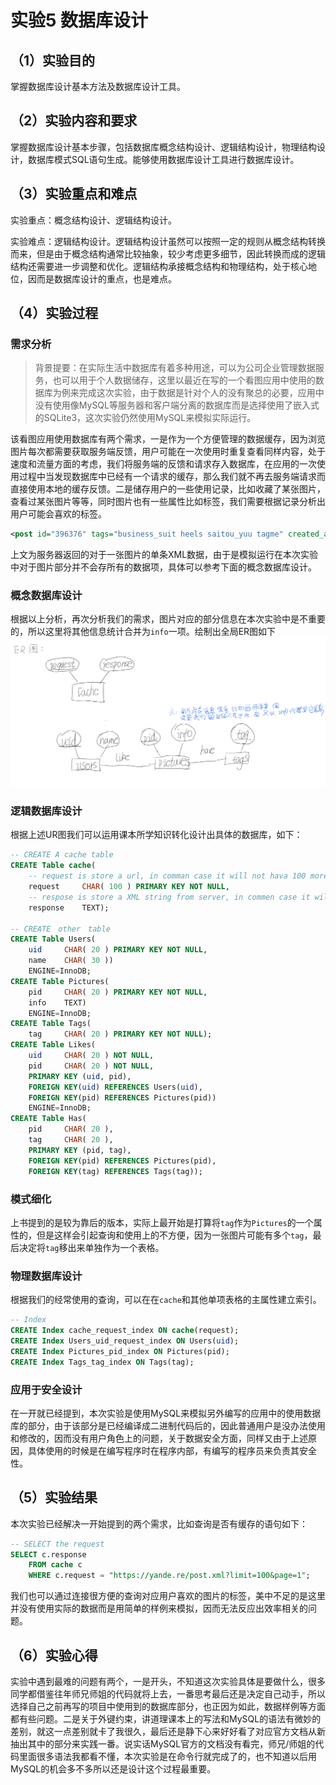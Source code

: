 # 实验5 数据库设计 

## （1）实验目的

掌握数据库设计基本方法及数据库设计工具。 

## （2）实验内容和要求

掌握数据库设计基本步骤，包括数据库概念结构设计、逻辑结构设计，物理结构设计，数据库模式SQL语句生成。能够使用数据库设计工具进行数据库设计。 

## （3）实验重点和难点

实验重点：概念结构设计、逻辑结构设计。 

实验难点：逻辑结构设计。逻辑结构设计虽然可以按照一定的规则从概念结构转换而来，但是由于概念结构通常比较抽象，较少考虑更多细节，因此转换而成的逻辑结构还需要进一步调整和优化。逻辑结构承接概念结构和物理结构，处于核心地位，因而是数据库设计的重点，也是难点。

## （4）实验过程

### 需求分析

> 背景提要：在实际生活中数据库有着多种用途，可以为公司企业管理数据服务，也可以用于个人数据储存，这里以最近在写的一个看图应用中使用的数据库为例来完成这次实验，由于数据是针对个人的没有聚总的必要，应用中没有使用像MySQL等服务器和客户端分离的数据库而是选择使用了嵌入式的SQLite3，这次实验仍然使用MySQL来模拟实际运行。

该看图应用使用数据库有两个需求，一是作为一个方便管理的数据缓存，因为浏览图片每次都需要获取服务端反馈，用户可能在一次使用时重复查看同样内容，处于速度和流量方面的考虑，我们将服务端的反馈和请求存入数据库，在应用的一次使用过程中当发现数据库中已经有一个请求的缓存，那么我们就不再去服务端请求而直接使用本地的缓存反馈。二是储存用户的一些使用记录，比如收藏了某张图片，查看过某张图片等等，同时图片也有一些属性比如标签，我们需要根据记录分析出用户可能会喜欢的标签。

```XML
<post id="396376" tags="business_suit heels saitou_yuu tagme" created_at="1497178221" updated_at="1497178224" creator_id="175701" approver_id="" author="saemonnokami" change="2091627" source="https://twitter.com/54110yu/status/855379185367252992" score="0" md5="1d8fbc43e00e7edd2fd6992468172e26" file_size="180244" file_ext="jpg" file_url="https://files.yande.re/image/1d8fbc43e00e7edd2fd6992468172e26/yande.re%20396376%20business_suit%20heels%20saitou_yuu%20tagme.jpg" is_shown_in_index="true" preview_url="https://assets.yande.re/data/preview/1d/8f/1d8fbc43e00e7edd2fd6992468172e26.jpg" preview_width="105" preview_height="150" actual_preview_width="209" actual_preview_height="300" sample_url="https://files.yande.re/sample/1d8fbc43e00e7edd2fd6992468172e26/yande.re%20396376%20sample%20business_suit%20heels%20saitou_yuu%20tagme.jpg" sample_width="1047" sample_height="1500" sample_file_size="196541" jpeg_url="https://files.yande.re/image/1d8fbc43e00e7edd2fd6992468172e26/yande.re%20396376%20business_suit%20heels%20saitou_yuu%20tagme.jpg" jpeg_width="1256" jpeg_height="1800" jpeg_file_size="0" rating="s" is_rating_locked="false" has_children="false" parent_id="" status="active" is_pending="false" width="1256" height="1800" is_held="false" frames_pending_string="" frames_string="" is_note_locked="false" last_noted_at="0" last_commented_at="0"/>
```
上文为服务器返回的对于一张图片的单条XML数据，由于是模拟运行在本次实验中对于图片部分并不会存所有的数据项，具体可以参考下面的概念数据库设计。

### 概念数据库设计

根据以上分析，再次分析我们的需求，图片对应的部分信息在本次实验中是不重要的，所以这里将其他信息统计合并为`info`一项。绘制出全局ER图如下
![ER图](./img/ER.png)

### 逻辑数据库设计

根据上述UR图我们可以运用课本所学知识转化设计出具体的数据库，如下：
```SQL
-- CREATE A cache table
CREATE Table cache(
    -- request is store a url, in comman case it will not hava 100 more char
    request     CHAR( 100 ) PRIMARY KEY NOT NULL, 
    -- respose is store a XML string from server, in commen case it will be 100000 char 
    response    TEXT);

-- CREATE　other　table
CREATE Table Users(
    uid     CHAR( 20 ) PRIMARY KEY NOT NULL,
    name    CHAR( 30 ))
    ENGINE=InnoDB;
CREATE Table Pictures(
    pid     CHAR( 20 ) PRIMARY KEY NOT NULL,
    info    TEXT)
    ENGINE=InnoDB;
CREATE Table Tags(
    tag     CHAR( 20 ) PRIMARY KEY NOT NULL);
CREATE Table Likes(
    uid     CHAR( 20 ) NOT NULL,
    pid     CHAR( 20 ) NOT NULL,
    PRIMARY KEY (uid, pid),
    FOREIGN KEY(uid) REFERENCES Users(uid),
    FOREIGN KEY(pid) REFERENCES Pictures(pid))
    ENGINE=InnoDB;
CREATE Table Has(
    pid     CHAR( 20 ),
    tag     CHAR( 20 ),
    PRIMARY KEY (pid, tag),
    FOREIGN KEY(pid) REFERENCES Pictures(pid),
    FOREIGN KEY(tag) REFERENCES Tags(tag));
```
### 模式细化

上书提到的是较为靠后的版本，实际上最开始是打算将`tag`作为`Pictures`的一个属性的，但是这样会引起查询和使用上的不方便，因为一张图片可能有多个`tag`，最后决定将`tag`移出来单独作为一个表格。

### 物理数据库设计

根据我们的经常使用的查询，可以在在`cache`和其他单项表格的主属性建立索引。
```SQL
-- Index
CREATE Index cache_request_index ON cache(request);
CREATE Index Users_uid_request_index ON Users(uid);
CREATE Index Pictures_pid_index ON Pictures(pid);
CREATE Index Tags_tag_index ON Tags(tag);
```

### 应用于安全设计

在一开就已经提到，本次实验是使用MySQL来模拟另外编写的应用中的使用数据库的部分，由于该部分是已经编译成二进制代码后的，因此普通用户是没办法使用和修改的，因而没有用户角色上的问题，关于数据安全方面，同样又由于上述原因，具体使用的时候是在编写程序时在程序内部，有编写的程序员来负责其安全性。

## （5）实验结果

本次实验已经解决一开始提到的两个需求，比如查询是否有缓存的语句如下：
```SQL
-- SELECT the request
SELECT c.response
    FROM cache c
    WHERE c.request = "https://yande.re/post.xml?limit=100&page=1";
```
我们也可以通过连接很方便的查询对应用户喜欢的图片的标签，美中不足的是这里并没有使用实际的数据而是用简单的样例来模拟，因而无法反应出效率相关的问题。

## （6）实验心得

实验中遇到最难的问题有两个，一是开头，不知道这次实验具体是要做什么，很多同学都借鉴往年师兄师姐的代码就将上去，一番思考最后还是决定自己动手，所以选择自己之前再写的项目中使用到的数据库部分，也正因为如此，数据样例等方面都有些问题。二是关于外键约束，讲道理课本上的写法和MySQL的语法有微妙的差别，就这一点差别就卡了我很久，最后还是静下心来好好看了对应官方文档从新抽出其中的部分来实践一番。说实话MySQL官方的文档没有看完，师兄/师姐的代码里面很多语法我都看不懂，本次实验是在命令行就完成了的，也不知道以后用MySQL的机会多不多所以还是设计这个过程最重要。